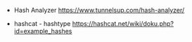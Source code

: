 - Hash Analyzer
	https://www.tunnelsup.com/hash-analyzer/

- hashcat  - hashtype
	https://hashcat.net/wiki/doku.php?id=example_hashes
